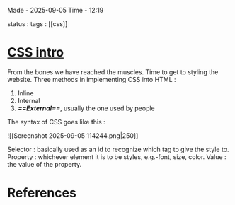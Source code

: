 
Made - 2025-09-05                     Time - 12:19

status :
tags : [[css]]

# <u>CSS intro</u>

From the bones we have reached the muscles. Time to get to styling the website.
Three methods in implementing CSS into HTML :
1) Inline
2) Internal
3) _**==External==**_, usually the one used by people

The syntax of CSS goes like this :

![[Screenshot 2025-09-05 114244.png|250]]

Selector : basically used as an id to recognize which tag to give the style to.
Property : whichever element it is to be styles, e.g.-font, size, color.
Value : the value of the property.



# References

[^1]: 
